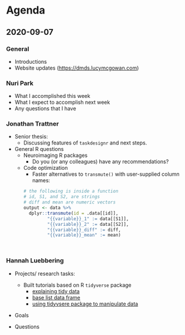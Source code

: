 # Agenda

## 2020-09-07

### General

* Introductions
* Website updates (https://dmds.lucymcgowan.com)

### Nuri Park

* What I accomplished this week
* What I expect to accomplish next week
* Any questions that I have 

### Jonathan Trattner

* Senior thesis:
  * Discussing features of `taskdesignr` and next steps.
* General R questions
  * Neuroimaging R packages
    * Do you (or any colleagues) have any recommendations?
  * Code optimization
    * Faster alternatives to `transmute()` with user-supplied column names:
    ```r
    # the following is inside a function
    # id, S1, and S2, are strings
    # diff and mean are numeric vectors
    output <- data %>%
      dplyr::transmute(id = .data[[id]],
             "{{variable}}_1" := data[[S1]],
             "{{variable}}_2" := data[[S2]],
             "{{variable}}_diff" := diff,
             "{{variable}}_mean" := mean)
   ```


### Hannah Luebbering

* Projects/ research tasks:
  * Built tutorials based on R `tidyverse` package
    * [explaining tidy data](https://github.com/hluebbering/explaining-tidy-data)
    * [base list data frame](https://github.com/hluebbering/base-list-data-frame)
    * [using tidyvsere package to manipulate data](https://github.com/hluebbering/tidyverse-manipulating-data)
 
* Goals

* Questions 
